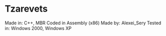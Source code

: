 # Tzarevets
   Made in: C++, MBR Coded in Assembly (x86)
   Made by: Alexei_Sery
   Tested in: Windows 2000, Windows XP
